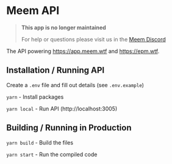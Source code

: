 # Meem API

> **This app is no longer maintained**
>
> For help or questions please visit us in the [Meem Discord](https://discord.gg/paPVjXjNPB)

The API powering https://app.meem.wtf and https://epm.wtf.

## Installation / Running API

Create a `.env` file and fill out details (see `.env.example`)

`yarn` - Install packages

`yarn local` - Run API (http://localhost:3005)

## Building / Running in Production

`yarn build` - Build the files

`yarn start` - Run the compiled code


